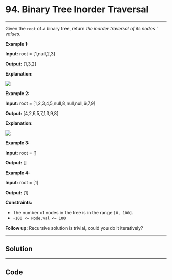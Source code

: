 # 94. Binary Tree Inorder Traversal

---

Given the `root` of a binary tree, return _the inorder traversal of its nodes ' values_.

 

**Example 1:**

**Input:** root = [1,null,2,3]

**Output:** [1,3,2]

**Explanation:**

![](https://assets.leetcode.com/uploads/2024/08/29/screenshot-2024-08-29-202743.png)

**Example 2:**

**Input:** root = [1,2,3,4,5,null,8,null,null,6,7,9]

**Output:** [4,2,6,5,7,1,3,9,8]

**Explanation:**

![](https://assets.leetcode.com/uploads/2024/08/29/tree_2.png)

**Example 3:**

**Input:** root = []

**Output:** []

**Example 4:**

**Input:** root = [1]

**Output:** [1]

 

**Constraints:**

  * The number of nodes in the tree is in the range `[0, 100]`.
  * `-100 <= Node.val <= 100`



 

**Follow up:** Recursive solution is trivial, could you do it iteratively?

---

## Solution



---

## Code
```python


```